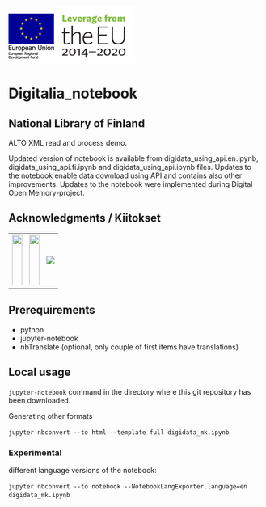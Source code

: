 ![sosiaali_fi_small3.png](https://github.com/NatLibFi/digitalia-notebook/blob/master/sosiaali_fi_small3.png?raw=true)![fi_EU_rgb_small2.png](https://github.com/NatLibFi/digitalia-notebook/blob/master/fi_EU_rgb_small2.png?raw=true)

# Digitalia_notebook

## National Library of Finland

ALTO XML read and process demo.

Updated version of notebook is available from digidata_using_api.en.ipynb, digidata_using_api.fi.ipynb and digidata_using_api.ipynb files.
Updates to the notebook enable data download using API and contains also other improvements.
Updates to the notebook were implemented during Digital Open Memory-project.

## Acknowledgments / Kiitokset

<table><tr><td>
<img src="https://blogs.helsinki.fi/digitalia/files/2018/10/sosiaali_fi_90p.jpg" style="height:100px;width:100%">
    </td><td>
<img src="https://blogs.helsinki.fi/digitalia/files/2018/10/fi_EU_rgb_90p.jpg" style="height:100px;width:100%">
    </td><td>
<img src="https://blogs.helsinki.fi/digitalia/files/2019/01/digitalia_pien_90h.png" style="">
</td></td></tr></table>

## Prerequirements

* python   
* jupyter-notebook
* nbTranslate  (optional, only couple of first items have translations)


## Local usage

```jupyter-notebook``` command in the directory where this git repository has been downloaded.


Generating other formats

``` jupyter nbconvert --to html --template full digidata_mk.ipynb ```


###  Experimental

different language versions of the notebook:

``` jupyter nbconvert --to notebook --NotebookLangExporter.language=en digidata_mk.ipynb ```




